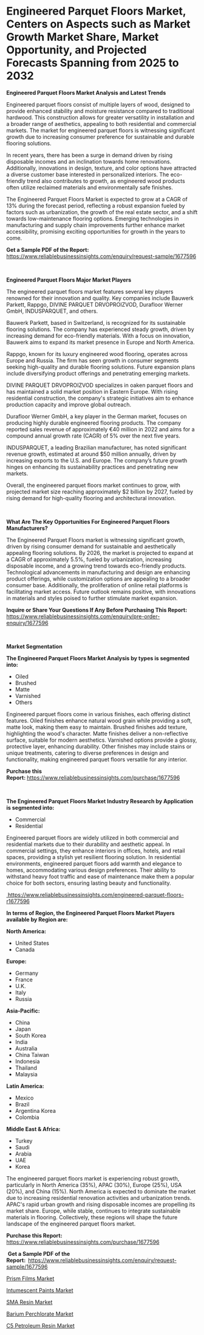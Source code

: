 <p><h1>Engineered Parquet Floors Market, Centers on Aspects such as Market Growth Market Share, Market Opportunity, and Projected Forecasts Spanning from 2025 to 2032</h1></p><p><strong>Engineered Parquet Floors Market Analysis and Latest Trends</strong></p>
<p><p>Engineered parquet floors consist of multiple layers of wood, designed to provide enhanced stability and moisture resistance compared to traditional hardwood. This construction allows for greater versatility in installation and a broader range of aesthetics, appealing to both residential and commercial markets. The market for engineered parquet floors is witnessing significant growth due to increasing consumer preference for sustainable and durable flooring solutions. </p><p>In recent years, there has been a surge in demand driven by rising disposable incomes and an inclination towards home renovations. Additionally, innovations in design, texture, and color options have attracted a diverse customer base interested in personalized interiors. The eco-friendly trend also contributes to growth, as engineered wood products often utilize reclaimed materials and environmentally safe finishes.</p><p>The Engineered Parquet Floors Market is expected to grow at a CAGR of 13% during the forecast period, reflecting a robust expansion fueled by factors such as urbanization, the growth of the real estate sector, and a shift towards low-maintenance flooring options. Emerging technologies in manufacturing and supply chain improvements further enhance market accessibility, promising exciting opportunities for growth in the years to come.</p></p>
<p><strong>Get a Sample PDF of the Report:&nbsp;</strong> <a href="https://www.reliablebusinessinsights.com/enquiry/request-sample/1677596?utm_campaign=1117&utm_medium=2&utm_source=Github&utm_content=ia&utm_term=01042025&utm_id=engineered-parquet-floors">https://www.reliablebusinessinsights.com/enquiry/request-sample/1677596</a></p>
<p>&nbsp;</p>
<p><strong>Engineered Parquet Floors Major Market Players</strong></p>
<p><p>The engineered parquet floors market features several key players renowned for their innovation and quality. Key companies include Bauwerk Parkett, Rappgo, DIVINE PARQUET DRVOPROIZVOD, Durafloor Werner GmbH, INDUSPARQUET, and others.</p><p>Bauwerk Parkett, based in Switzerland, is recognized for its sustainable flooring solutions. The company has experienced steady growth, driven by increasing demand for eco-friendly materials. With a focus on innovation, Bauwerk aims to expand its market presence in Europe and North America.</p><p>Rappgo, known for its luxury engineered wood flooring, operates across Europe and Russia. The firm has seen growth in consumer segments seeking high-quality and durable flooring solutions. Future expansion plans include diversifying product offerings and penetrating emerging markets.</p><p>DIVINE PARQUET DRVOPROIZVOD specializes in oaken parquet floors and has maintained a solid market position in Eastern Europe. With rising residential construction, the company's strategic initiatives aim to enhance production capacity and improve global outreach.</p><p>Durafloor Werner GmbH, a key player in the German market, focuses on producing highly durable engineered flooring products. The company reported sales revenue of approximately €40 million in 2022 and aims for a compound annual growth rate (CAGR) of 5% over the next five years.</p><p>INDUSPARQUET, a leading Brazilian manufacturer, has noted significant revenue growth, estimated at around $50 million annually, driven by increasing exports to the U.S. and Europe. The company’s future growth hinges on enhancing its sustainability practices and penetrating new markets.</p><p>Overall, the engineered parquet floors market continues to grow, with projected market size reaching approximately $2 billion by 2027, fueled by rising demand for high-quality flooring and architectural innovation.</p></p>
<p>&nbsp;</p>
<p><strong>What Are The Key Opportunities For Engineered Parquet Floors Manufacturers?</strong></p>
<p><p>The Engineered Parquet Floors market is witnessing significant growth, driven by rising consumer demand for sustainable and aesthetically appealing flooring solutions. By 2026, the market is projected to expand at a CAGR of approximately 5.5%, fueled by urbanization, increasing disposable income, and a growing trend towards eco-friendly products. Technological advancements in manufacturing and design are enhancing product offerings, while customization options are appealing to a broader consumer base. Additionally, the proliferation of online retail platforms is facilitating market access. Future outlook remains positive, with innovations in materials and styles poised to further stimulate market expansion.</p></p>
<p><strong>Inquire or Share Your Questions If Any Before Purchasing This Report:</strong> <a href="https://www.reliablebusinessinsights.com/enquiry/pre-order-enquiry/1677596?utm_campaign=1117&utm_medium=2&utm_source=Github&utm_content=ia&utm_term=01042025&utm_id=engineered-parquet-floors">https://www.reliablebusinessinsights.com/enquiry/pre-order-enquiry/1677596</a></p>
<p>&nbsp;</p>
<p><strong>Market Segmentation</strong></p>
<p><strong>The Engineered Parquet Floors Market Analysis by types is segmented into:</strong></p>
<p><ul><li>Oiled</li><li>Brushed</li><li>Matte</li><li>Varnished</li><li>Others</li></ul></p>
<p><p>Engineered parquet floors come in various finishes, each offering distinct features. Oiled finishes enhance natural wood grain while providing a soft, matte look, making them easy to maintain. Brushed finishes add texture, highlighting the wood's character. Matte finishes deliver a non-reflective surface, suitable for modern aesthetics. Varnished options provide a glossy, protective layer, enhancing durability. Other finishes may include stains or unique treatments, catering to diverse preferences in design and functionality, making engineered parquet floors versatile for any interior.</p></p>
<p><strong>Purchase this Report:&nbsp;</strong><a href="https://www.reliablebusinessinsights.com/purchase/1677596?utm_campaign=1117&utm_medium=2&utm_source=Github&utm_content=ia&utm_term=01042025&utm_id=engineered-parquet-floors">https://www.reliablebusinessinsights.com/purchase/1677596</a></p>
<p>&nbsp;</p>
<p><strong>The Engineered Parquet Floors Market Industry Research by Application is segmented into:</strong></p>
<p><ul><li>Commercial</li><li>Residential</li></ul></p>
<p><p>Engineered parquet floors are widely utilized in both commercial and residential markets due to their durability and aesthetic appeal. In commercial settings, they enhance interiors in offices, hotels, and retail spaces, providing a stylish yet resilient flooring solution. In residential environments, engineered parquet floors add warmth and elegance to homes, accommodating various design preferences. Their ability to withstand heavy foot traffic and ease of maintenance make them a popular choice for both sectors, ensuring lasting beauty and functionality.</p></p>
<p><a href="https://www.reliablebusinessinsights.com/engineered-parquet-floors-r1677596?utm_campaign=1117&utm_medium=2&utm_source=Github&utm_content=ia&utm_term=01042025&utm_id=engineered-parquet-floors">&nbsp;https://www.reliablebusinessinsights.com/engineered-parquet-floors-r1677596</a></p>
<p><strong>In terms of Region, the Engineered Parquet Floors Market Players available by Region are:</strong></p>
<p>
    <p> <strong> North America: </strong>
        <ul>
            <li>United States</li>
            <li>Canada</li>
        </ul>
        </p> 
    <p> <strong> Europe: </strong>
        <ul>
            <li>Germany</li>
            <li>France</li>
            <li>U.K.</li>
            <li>Italy</li>
            <li>Russia</li>
        </ul>
        </p> 
    <p> <strong> Asia-Pacific: </strong>
        <ul>
            <li>China</li>
            <li>Japan</li>
            <li>South Korea</li>
            <li>India</li>
            <li>Australia</li>
            <li>China Taiwan</li>
            <li>Indonesia</li>
            <li>Thailand</li>
            <li>Malaysia</li>
        </ul>
        </p> 
    <p> <strong> Latin America: </strong>
        <ul>
            <li>Mexico</li>
            <li>Brazil</li>
            <li>Argentina Korea</li>
            <li>Colombia</li>
        </ul>
        </p> 
    <p> <strong> Middle East & Africa: </strong>
        <ul>
            <li>Turkey</li>
            <li>Saudi</li>
            <li>Arabia</li>
            <li>UAE</li>
            <li>Korea</li>
        </ul>
    </p>
    </p>
<p><p>The engineered parquet floors market is experiencing robust growth, particularly in North America (35%), APAC (30%), Europe (25%), USA (20%), and China (15%). North America is expected to dominate the market due to increasing residential renovation activities and urbanization trends. APAC's rapid urban growth and rising disposable incomes are propelling its market share. Europe, while stable, continues to integrate sustainable materials in flooring. Collectively, these regions will shape the future landscape of the engineered parquet floors market.</p></p>
<p><strong>Purchase this Report: </strong><a href="https://www.reliablebusinessinsights.com/purchase/1677596?utm_campaign=1117&utm_medium=2&utm_source=Github&utm_content=ia&utm_term=01042025&utm_id=engineered-parquet-floors">https://www.reliablebusinessinsights.com/purchase/1677596</a></p>
<p>&nbsp;<strong>Get a Sample PDF of the Report:&nbsp;&nbsp;</strong><a href="https://www.reliablebusinessinsights.com/enquiry/request-sample/1677596?utm_campaign=1117&utm_medium=2&utm_source=Github&utm_content=ia&utm_term=01042025&utm_id=engineered-parquet-floors">https://www.reliablebusinessinsights.com/enquiry/request-sample/1677596</a></p>
<p><strong></strong></p>
<p><p><a href="https://github.com/jaspartatin/Market-Research-Report-List-1/blob/main/prism-films-market.md?utm_campaign=1117&utm_medium=2&utm_source=Github&utm_content=ia&utm_term=01042025&utm_id=engineered-parquet-floors">Prism Films Market</a></p><p><a href="https://github.com/toghojbeinta/Market-Research-Report-List-1/blob/main/intumescent-paints-market.md?utm_campaign=1117&utm_medium=2&utm_source=Github&utm_content=ia&utm_term=01042025&utm_id=engineered-parquet-floors">Intumescent Paints Market</a></p><p><a href="https://github.com/jullselai/Market-Research-Report-List-1/blob/main/sma-resin-market.md?utm_campaign=1117&utm_medium=2&utm_source=Github&utm_content=ia&utm_term=01042025&utm_id=engineered-parquet-floors">SMA Resin Market</a></p><p><a href="https://github.com/luhleickov/Market-Research-Report-List-1/blob/main/barium-perchlorate-market.md?utm_campaign=1117&utm_medium=2&utm_source=Github&utm_content=ia&utm_term=01042025&utm_id=engineered-parquet-floors">Barium Perchlorate Market</a></p><p><a href="https://github.com/dusektwinec3/Market-Research-Report-List-1/blob/main/c5-petroleum-resin-market.md?utm_campaign=1117&utm_medium=2&utm_source=Github&utm_content=ia&utm_term=01042025&utm_id=engineered-parquet-floors">C5 Petroleum Resin Market</a></p></p>